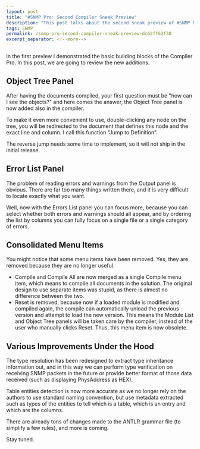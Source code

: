 ```yaml
---
layout: post
title: "#SNMP Pro: Second Compiler Sneak Preview"
description: "This post talks about the second sneak preview of #SNMP MIB Compiler Pro."
tags: SNMP
permalink: /snmp-pro-second-compiler-sneak-preview-dc62ff62f38
excerpt_separator: <!--more-->
---
```

In the first preview I demonstrated the basic building blocks of the Compiler Pro. In this post, we are going to review the new additions.
<!--more-->

## Object Tree Panel
After having the documents compiled, your first question must be "how can I see the objects?" and here comes the answer, the Object Tree panel is now added also in the compiler.

To make it even more convenient to use, double-clicking any node on the tree, you will be redirected to the document that defines this node and the exact line and column. I call this function "Jump to Definition".

The reverse jump needs some time to implement, so it will not ship in the initial release.

## Error List Panel
The problem of reading errors and warnings from the Output panel is obvious. There are far too many things written there, and it is very difficult to locate exactly what you want.

Well, now with the Errors List panel you can focus more, because you can select whether both errors and warnings should all appear, and by ordering the list by columns you can fully focus on a single file or a single category of errors.

## Consolidated Menu Items
You might notice that some menu items have been removed. Yes, they are removed because they are no longer useful.

* Compile and Compile All are now merged as a single Compile menu item, which means to compile all documents in the solution. The original design to use separate items was stupid, as there is almost no difference between the two.
* Reset is removed, because now if a loaded module is modified and compiled again, the compile can automatically unload the previous version and attempt to load the new version. This means the Module List and Object Tree panels will be taken care by the compiler, instead of the user who manually clicks Reset. Thus, this menu item is now obsolete.

## Various Improvements Under the Hood
The type resolution has been redesigned to extract type inheritance information out, and in this way we can perform type verification on receiving SNMP packets in the future or provide better format of those data received (such as displaying PhysAddress as HEX).

Table entities detection is now more accurate as we no longer rely on the authors to use standard naming convention, but use metadata extracted such as types of the entities to tell which is a table, which is an entry and which are the columns.

There are already tons of changes made to the ANTLR grammar file (to simplify a few rules), and more is coming.

Stay tuned.